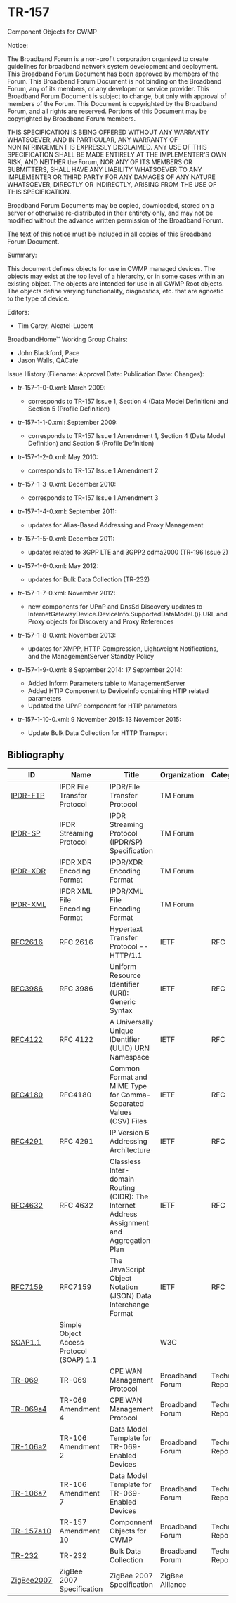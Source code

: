 # TR-157

Component Objects for CWMP

Notice:

The Broadband Forum is a non-profit corporation organized to create
guidelines for broadband network system development and deployment.
This Broadband Forum Document has been approved by members of the
Forum. This Broadband Forum Document is not binding on the Broadband
Forum, any of its members, or any developer or service provider.
This Broadband Forum Document is subject to change, but only with
approval of members of the Forum. This Document is copyrighted by
the Broadband Forum, and all rights are reserved. Portions of this
Document may be copyrighted by Broadband Forum members.

THIS SPECIFICATION IS BEING OFFERED WITHOUT ANY WARRANTY WHATSOEVER,
AND IN PARTICULAR, ANY WARRANTY OF NONINFRINGEMENT IS EXPRESSLY
DISCLAIMED. ANY USE OF THIS SPECIFICATION SHALL BE MADE ENTIRELY AT
THE IMPLEMENTER'S OWN RISK, AND NEITHER the Forum, NOR ANY OF ITS
MEMBERS OR SUBMITTERS, SHALL HAVE ANY LIABILITY WHATSOEVER TO ANY
IMPLEMENTER OR THIRD PARTY FOR ANY DAMAGES OF ANY NATURE WHATSOEVER,
DIRECTLY OR INDIRECTLY, ARISING FROM THE USE OF THIS SPECIFICATION.

Broadband Forum Documents may be copied, downloaded, stored on a
server or otherwise re-distributed in their entirety only, and may
not be modified without the advance written permission of the
Broadband Forum.

The text of this notice must be included in all copies of this
Broadband Forum Document.


Summary:

This document defines objects for use in CWMP managed devices.  The objects
may exist at the top level of a hierarchy, or in some cases within an
existing object.  The objects are intended for use in all CWMP Root
objects. The objects define varying functionality, diagnostics, etc. that
are agnostic to the type of device.

Editors:

* Tim Carey, Alcatel-Lucent

BroadbandHome™ Working Group Chairs:

* John Blackford, Pace
* Jason Walls, QACafe

Issue History (Filename: Approval Date: Publication Date: Changes):

* tr-157-1-0-0.xml: March 2009:

  - corresponds to TR-157 Issue 1, Section 4
(Data Model Definition) and Section 5 (Profile Definition)
* tr-157-1-1-0.xml: September 2009:

  - corresponds to TR-157 Issue 1 Amendment 1, Section 4
(Data Model Definition) and Section 5 (Profile Definition)
* tr-157-1-2-0.xml: May 2010:

  - corresponds to TR-157 Issue 1 Amendment 2
* tr-157-1-3-0.xml: December 2010:

  - corresponds to TR-157 Issue 1 Amendment 3
* tr-157-1-4-0.xml: September 2011:

  - updates for Alias-Based Addressing and Proxy Management
* tr-157-1-5-0.xml: December 2011:

  - updates related to 3GPP LTE and 3GPP2 cdma2000 (TR-196 Issue 2)
* tr-157-1-6-0.xml: May 2012:

  - updates for Bulk Data Collection (TR-232)
* tr-157-1-7-0.xml: November 2012:

  - new components for UPnP and DnsSd Discovery updates to
InternetGatewayDevice.DeviceInfo.SupportedDataModel.{i}.URL and
Proxy objects for Discovery and Proxy References
* tr-157-1-8-0.xml: November 2013:

  - updates for XMPP, HTTP Compression, Lightweight Notifications,
and the ManagementServer Standby Policy
* tr-157-1-9-0.xml: 8 September 2014: 17 September 2014:

  - Added Inform Parameters table to ManagementServer
  - Added HTIP Component to DeviceInfo containing HTIP related parameters
  - Updated the UPnP component for HTIP parameters
* tr-157-1-10-0.xml: 9 November 2015: 13 November 2015:

  - Update Bulk Data Collection for HTTP Transport


## Bibliography

| ID | Name | Title | Organization | Category | Date |
| --- | --- | --- | --- | --- | --- |
 | [IPDR-FTP](http://www.ipdr.org/public/) | IPDR File Transfer Protocol | IPDR/File Transfer Protocol | TM Forum |  | 
 | [IPDR-SP](http://www.ipdr.org/public/) | IPDR Streaming Protocol | IPDR Streaming Protocol (IPDR/SP) Specification | TM Forum |  | 
 | [IPDR-XDR](http://www.ipdr.org/public/) | IPDR XDR Encoding Format | IPDR/XDR Encoding Format | TM Forum |  | 
 | [IPDR-XML](http://www.ipdr.org/public/) | IPDR XML File Encoding Format | IPDR/XML File Encoding Format | TM Forum |  | 
 | [RFC2616](http://tools.ietf.org/html/rfc2616) | RFC 2616 | Hypertext Transfer Protocol -- HTTP/1.1 | IETF | RFC | 1999
 | [RFC3986](http://tools.ietf.org/html/rfc3986) | RFC 3986 | Uniform Resource Identifier (URI): Generic Syntax | IETF | RFC | 
 | [RFC4122](http://tools.ietf.org/html/rfc4122) | RFC 4122 | A Universally Unique IDentifier (UUID) URN Namespace | IETF | RFC | 2005
 | [RFC4180](http://tools.ietf.org/html/rfc4180) | RFC4180 | Common Format and MIME Type for Comma-Separated Values (CSV) Files | IETF | RFC | October 2005
 | [RFC4291](http://tools.ietf.org/html/rfc4291) | RFC 4291 | IP Version 6 Addressing Architecture | IETF | RFC | 2006
 | [RFC4632](http://tools.ietf.org/html/rfc4632) | RFC 4632 | Classless Inter-domain Routing (CIDR): The Internet Address Assignment and Aggregation Plan | IETF | RFC | 2006
 | [RFC7159](http://tools.ietf.org/html/rfc7159) | RFC7159 | The JavaScript Object Notation (JSON) Data Interchange Format | IETF | RFC | March 2014
 | [SOAP1.1](http://www.w3.org/TR/2000/NOTE-SOAP-20000508) | Simple Object Access Protocol (SOAP) 1.1 |  | W3C |  | 
 | [TR-069](http://www.broadband-forum.org/technical/download/TR-069.pdf) | TR-069 | CPE WAN Management Protocol | Broadband Forum | Technical Report | 2004
 | [TR-069a4](http://www.broadband-forum.org/technical/download/TR-069_Amendment-4.pdf) | TR-069 Amendment 4 | CPE WAN Management Protocol | Broadband Forum | Technical Report | 2011
 | [TR-106a2](http://www.broadband-forum.org/technical/download/TR-106_Amendment-2.pdf) | TR-106 Amendment 2 | Data Model Template for TR-069-Enabled Devices | Broadband Forum | Technical Report | 2008
 | [TR-106a7](http://www.broadband-forum.org/technical/download/TR-106_Amendment-7.pdf) | TR-106 Amendment 7 | Data Model Template for TR-069-Enabled Devices | Broadband Forum | Technical Report | 2013
 | [TR-157a10](http://www.broadband-forum.org/technical/download/TR-157_Amendment-10.pdf) | TR-157 Amendment 10 | Componnent Objects for CWMP | Broadband Forum | Technical Report | 2015
 | [TR-232](http://www.broadband-forum.org/technical/download/TR-232.pdf) | TR-232 | Bulk Data Collection | Broadband Forum | Technical Report | May 2012
 | [ZigBee2007](http://www.zigbee.org/Specifications/ZigBee/download.aspx) | ZigBee 2007 Specification | ZigBee 2007 Specification | ZigBee Alliance |  | October 2007


